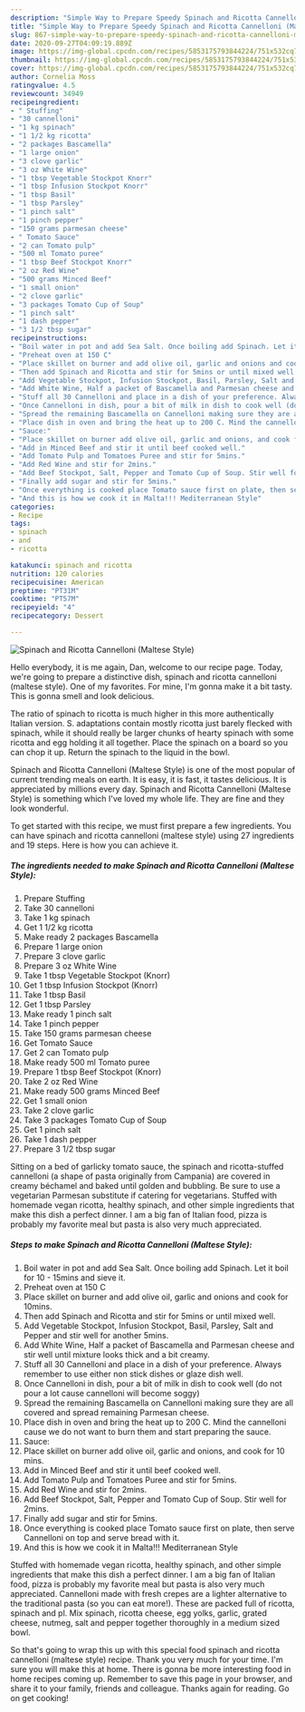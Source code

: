 ```yaml
---
description: "Simple Way to Prepare Speedy Spinach and Ricotta Cannelloni (Maltese Style)"
title: "Simple Way to Prepare Speedy Spinach and Ricotta Cannelloni (Maltese Style)"
slug: 867-simple-way-to-prepare-speedy-spinach-and-ricotta-cannelloni-maltese-style
date: 2020-09-27T04:09:19.889Z
image: https://img-global.cpcdn.com/recipes/5853175793844224/751x532cq70/spinach-and-ricotta-cannelloni-maltese-style-recipe-main-photo.jpg
thumbnail: https://img-global.cpcdn.com/recipes/5853175793844224/751x532cq70/spinach-and-ricotta-cannelloni-maltese-style-recipe-main-photo.jpg
cover: https://img-global.cpcdn.com/recipes/5853175793844224/751x532cq70/spinach-and-ricotta-cannelloni-maltese-style-recipe-main-photo.jpg
author: Cornelia Moss
ratingvalue: 4.5
reviewcount: 34949
recipeingredient:
- " Stuffing"
- "30 cannelloni"
- "1 kg spinach"
- "1 1/2 kg ricotta"
- "2 packages Bascamella"
- "1 large onion"
- "3 clove garlic"
- "3 oz White Wine"
- "1 tbsp Vegetable Stockpot Knorr"
- "1 tbsp Infusion Stockpot Knorr"
- "1 tbsp Basil"
- "1 tbsp Parsley"
- "1 pinch salt"
- "1 pinch pepper"
- "150 grams parmesan cheese"
- " Tomato Sauce"
- "2 can Tomato pulp"
- "500 ml Tomato puree"
- "1 tbsp Beef Stockpot Knorr"
- "2 oz Red Wine"
- "500 grams Minced Beef"
- "1 small onion"
- "2 clove garlic"
- "3 packages Tomato Cup of Soup"
- "1 pinch salt"
- "1 dash pepper"
- "3 1/2 tbsp sugar"
recipeinstructions:
- "Boil water in pot and add Sea Salt. Once boiling add Spinach. Let it boil for 10 - 15mins and sieve it."
- "Preheat oven at 150 C"
- "Place skillet on burner and add olive oil, garlic and onions and cook for 10mins."
- "Then add Spinach and Ricotta and stir for 5mins or until mixed well."
- "Add Vegetable Stockpot, Infusion Stockpot, Basil, Parsley, Salt and Pepper and stir well for another 5mins."
- "Add White Wine, Half a packet of Bascamella and Parmesan cheese and stir well until mixture looks thick and a bit creamy."
- "Stuff all 30 Cannelloni and place in a dish of your preference. Always remember to use either non stick dishes or glaze dish well."
- "Once Cannelloni in dish, pour a bit of milk in dish to cook well (do not pour a lot cause cannelloni will become soggy)"
- "Spread the remaining Bascamella on Cannelloni making sure they are all covered and spread remaining Parmesan cheese."
- "Place dish in oven and bring the heat up to 200 C. Mind the cannelloni cause we do not want to burn them and start preparing the sauce."
- "Sauce:"
- "Place skillet on burner add olive oil, garlic and onions, and cook for 10 mins."
- "Add in Minced Beef and stir it until beef cooked well."
- "Add Tomato Pulp and Tomatoes Puree and stir for 5mins."
- "Add Red Wine and stir for 2mins."
- "Add Beef Stockpot, Salt, Pepper and Tomato Cup of Soup. Stir well for 2mins."
- "Finally add sugar and stir for 5mins."
- "Once everything is cooked place Tomato sauce first on plate, then serve Cannelloni on top and serve bread with it."
- "And this is how we cook it in Malta!!! Mediterranean Style"
categories:
- Recipe
tags:
- spinach
- and
- ricotta

katakunci: spinach and ricotta 
nutrition: 120 calories
recipecuisine: American
preptime: "PT31M"
cooktime: "PT57M"
recipeyield: "4"
recipecategory: Dessert

---
```



![Spinach and Ricotta Cannelloni (Maltese Style)](https://img-global.cpcdn.com/recipes/5853175793844224/751x532cq70/spinach-and-ricotta-cannelloni-maltese-style-recipe-main-photo.jpg)

Hello everybody, it is me again, Dan, welcome to our recipe page. Today, we're going to prepare a distinctive dish, spinach and ricotta cannelloni (maltese style). One of my favorites. For mine, I'm gonna make it a bit tasty. This is gonna smell and look delicious.

The ratio of spinach to ricotta is much higher in this more authentically Italian version. S. adaptations contain mostly ricotta just barely flecked with spinach, while it should really be larger chunks of hearty spinach with some ricotta and egg holding it all together. Place the spinach on a board so you can chop it up. Return the spinach to the liquid in the bowl.

Spinach and Ricotta Cannelloni (Maltese Style) is one of the most popular of current trending meals on earth. It is easy, it is fast, it tastes delicious. It is appreciated by millions every day. Spinach and Ricotta Cannelloni (Maltese Style) is something which I've loved my whole life. They are fine and they look wonderful.


To get started with this recipe, we must first prepare a few ingredients. You can have spinach and ricotta cannelloni (maltese style) using 27 ingredients and 19 steps. Here is how you can achieve it.

<!--inarticleads1-->

##### The ingredients needed to make Spinach and Ricotta Cannelloni (Maltese Style):

1. Prepare  Stuffing
1. Take 30 cannelloni
1. Take 1 kg spinach
1. Get 1 1/2 kg ricotta
1. Make ready 2 packages Bascamella
1. Prepare 1 large onion
1. Prepare 3 clove garlic
1. Prepare 3 oz White Wine
1. Take 1 tbsp Vegetable Stockpot (Knorr)
1. Get 1 tbsp Infusion Stockpot (Knorr)
1. Take 1 tbsp Basil
1. Get 1 tbsp Parsley
1. Make ready 1 pinch salt
1. Take 1 pinch pepper
1. Take 150 grams parmesan cheese
1. Get  Tomato Sauce
1. Get 2 can Tomato pulp
1. Make ready 500 ml Tomato puree
1. Prepare 1 tbsp Beef Stockpot (Knorr)
1. Take 2 oz Red Wine
1. Make ready 500 grams Minced Beef
1. Get 1 small onion
1. Take 2 clove garlic
1. Take 3 packages Tomato Cup of Soup
1. Get 1 pinch salt
1. Take 1 dash pepper
1. Prepare 3 1/2 tbsp sugar


Sitting on a bed of garlicky tomato sauce, the spinach and ricotta-stuffed cannelloni (a shape of pasta originally from Campania) are covered in creamy béchamel and baked until golden and bubbling. Be sure to use a vegetarian Parmesan substitute if catering for vegetarians. Stuffed with homemade vegan ricotta, healthy spinach, and other simple ingredients that make this dish a perfect dinner. I am a big fan of Italian food, pizza is probably my favorite meal but pasta is also very much appreciated. 

<!--inarticleads2-->

##### Steps to make Spinach and Ricotta Cannelloni (Maltese Style):

1. Boil water in pot and add Sea Salt. Once boiling add Spinach. Let it boil for 10 - 15mins and sieve it.
1. Preheat oven at 150 C
1. Place skillet on burner and add olive oil, garlic and onions and cook for 10mins.
1. Then add Spinach and Ricotta and stir for 5mins or until mixed well.
1. Add Vegetable Stockpot, Infusion Stockpot, Basil, Parsley, Salt and Pepper and stir well for another 5mins.
1. Add White Wine, Half a packet of Bascamella and Parmesan cheese and stir well until mixture looks thick and a bit creamy.
1. Stuff all 30 Cannelloni and place in a dish of your preference. Always remember to use either non stick dishes or glaze dish well.
1. Once Cannelloni in dish, pour a bit of milk in dish to cook well (do not pour a lot cause cannelloni will become soggy)
1. Spread the remaining Bascamella on Cannelloni making sure they are all covered and spread remaining Parmesan cheese.
1. Place dish in oven and bring the heat up to 200 C. Mind the cannelloni cause we do not want to burn them and start preparing the sauce.
1. Sauce:
1. Place skillet on burner add olive oil, garlic and onions, and cook for 10 mins.
1. Add in Minced Beef and stir it until beef cooked well.
1. Add Tomato Pulp and Tomatoes Puree and stir for 5mins.
1. Add Red Wine and stir for 2mins.
1. Add Beef Stockpot, Salt, Pepper and Tomato Cup of Soup. Stir well for 2mins.
1. Finally add sugar and stir for 5mins.
1. Once everything is cooked place Tomato sauce first on plate, then serve Cannelloni on top and serve bread with it.
1. And this is how we cook it in Malta!!! Mediterranean Style


Stuffed with homemade vegan ricotta, healthy spinach, and other simple ingredients that make this dish a perfect dinner. I am a big fan of Italian food, pizza is probably my favorite meal but pasta is also very much appreciated. Cannelloni made with fresh crepes are a lighter alternative to the traditional pasta (so you can eat more!). These are packed full of ricotta, spinach and pl. Mix spinach, ricotta cheese, egg yolks, garlic, grated cheese, nutmeg, salt and pepper together thoroughly in a medium sized bowl. 

So that's going to wrap this up with this special food spinach and ricotta cannelloni (maltese style) recipe. Thank you very much for your time. I'm sure you will make this at home. There is gonna be more interesting food in home recipes coming up. Remember to save this page in your browser, and share it to your family, friends and colleague. Thanks again for reading. Go on get cooking!

